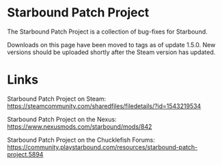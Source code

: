 # Starbound Patch Project
The Starbound Patch Project is a collection of bug-fixes for Starbound.

Downloads on this page have been moved to tags as of update 1.5.0.
New versions should be uploaded shortly after the Steam version has updated.

# Links
Starbound Patch Project on Steam: https://steamcommunity.com/sharedfiles/filedetails/?id=1543219534

Starbound Patch Project on the Nexus: https://www.nexusmods.com/starbound/mods/842

Starbound Patch Project on the Chucklefish Forums: https://community.playstarbound.com/resources/starbound-patch-project.5894
